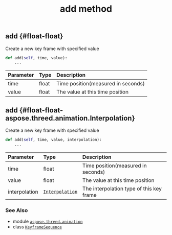 ﻿---
title: add method
second_title: Aspose.3D for Python via .NET API References
description: 
type: docs
weight: 20
url: /aspose.threed.animation/keyframesequence/add/
is_root: false
---

## add {#float-float}

Create a new key frame with specified value



```python
def add(self, time, value):
    ...
```


| Parameter | Type | Description |
| :- | :- | :- |
| time | float | Time position(measured in seconds) |
| value | float | The value at this time position |


## add {#float-float-aspose.threed.animation.Interpolation}

Create a new key frame with specified value



```python
def add(self, time, value, interpolation):
    ...
```


| Parameter | Type | Description |
| :- | :- | :- |
| time | float | Time position(measured in seconds) |
| value | float | The value at this time position |
| interpolation | [`Interpolation`](/3d/python-net/aspose.threed.animation/interpolation) | The interpolation type of this key frame |



### See Also
* module [`aspose.threed.animation`](../../)
* class [`KeyframeSequence`](/3d/python-net/aspose.threed.animation/keyframesequence)
